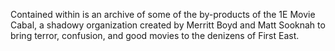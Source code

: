 Contained within is an archive of some of the by-products of the 1E Movie Cabal, a shadowy organization created by Merritt Boyd and Matt Sooknah to bring terror, confusion, and good movies to the denizens of First East.